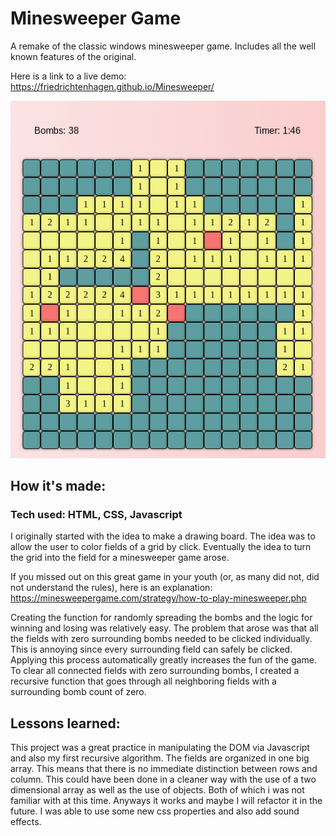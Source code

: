 # Minesweeper Game

A remake of the classic windows minesweeper game. Includes all the well known features of the original. 

Here is a link to a live demo: https://friedrichtenhagen.github.io/Minesweeper/

![game screenshot](/minesweeper-screenshot.png)

## How it's made:

### Tech used: HTML, CSS, Javascript

I originally started with the idea to make a drawing board. The idea was to allow the user to color fields of a grid by click. Eventually the idea to turn the grid into the field for a minesweeper game arose. 

If you missed out on this great game in your youth (or, as many did not, did not understand the rules), here is an explanation: https://minesweepergame.com/strategy/how-to-play-minesweeper.php

Creating the function for randomly spreading the bombs and the logic for winning and losing was relatively easy. The problem that arose was that all the fields with zero surrounding bombs needed to be clicked individually. This is annoying since every surrounding field can safely be clicked. Applying this process automatically greatly increases the fun of the game. 
To clear all connected fields with zero surrounding bombs, I created a recursive function that goes through all neighboring fields with a surrounding bomb count of zero. 

## Lessons learned:

This project was a great practice in manipulating the DOM via Javascript and also my first recursive algorithm. 
The fields are organized in one big array. This means that there is no immediate distinction between rows and column. This could have been done in a cleaner way with the use of a two dimensional array as well as the use of objects. Both of which i was not familiar with at this time. Anyways it works and maybe I will refactor it in the future.
I was able to use some new css properties and also add sound effects. 